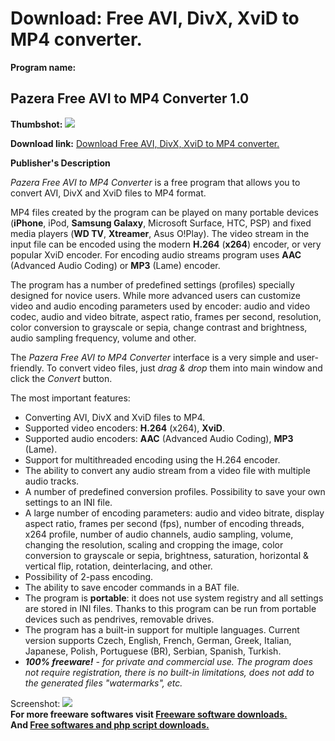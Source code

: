 # Download: Free AVI, DivX, XviD to MP4 converter.

**Program name:**

## Pazera Free AVI to MP4 Converter 1.0

  
**Thumbshot:** ![](http://www.freewarefiles.com/screenshot/pzavi2mp4cvtr_md.jpg)   
  
**Download link:** [Download Free AVI, DivX, XviD to MP4 converter.](http://freesoftwares.boysofts.com/Pazera-Free-AVI-to-MP4-Converter_program_96048.html)  
  


**Publisher's Description**  
  


_Pazera Free AVI to MP4 Converter_ is a free program that allows you to convert AVI, DivX and XviD files to MP4 format. 

MP4 files created by the program can be played on many portable devices (**iPhone**, iPod, **Samsung Galaxy**, Microsoft Surface, HTC, PSP) and fixed media players (**WD TV**, **Xtreamer**, Asus O!Play). The video stream in the input file can be encoded using the modern **H.264** (**x264**) encoder, or very popular XviD encoder. For encoding audio streams program uses **AAC** (Advanced Audio Coding) or **MP3** (Lame) encoder.   
  
The program has a number of predefined settings (profiles) specially designed for novice users. While more advanced users can customize video and audio encoding parameters used by encoder: audio and video codec, audio and video bitrate, aspect ratio, frames per second, resolution, color conversion to grayscale or sepia, change contrast and brightness, audio sampling frequency, volume and other. 

The _Pazera Free AVI to MP4 Converter_ interface is a very simple and user-friendly. To convert video files, just _drag & drop_ them into main window and click the _Convert_ button. 

The most important features: 

  * Converting AVI, DivX and XviD files to MP4.
  * Supported video encoders: **H.264** (x264), **XviD**.
  * Supported audio encoders: **AAC** (Advanced Audio Coding), **MP3** (Lame).
  * Support for multithreaded encoding using the H.264 encoder.
  * The ability to convert any audio stream from a video file with multiple audio tracks.
  * A number of predefined conversion profiles. Possibility to save your own settings to an INI file.
  * A large number of encoding parameters: audio and video bitrate, display aspect ratio, frames per second (fps), number of encoding threads, x264 profile, number of audio channels, audio sampling, volume, changing the resolution, scaling and cropping the image, color conversion to grayscale or sepia, brightness, saturation, horizontal & vertical flip, rotation, deinterlacing, and other.
  * Possibility of 2-pass encoding.
  * The ability to save encoder commands in a BAT file.
  * The program is **portable**: it does not use system registry and all settings are stored in INI files. Thanks to this program can be run from portable devices such as pendrives, removable drives.
  * The program has a built-in support for multiple languages. Current version supports Czech, English, French, German, Greek, Italian, Japanese, Polish, Portuguese (BR), Serbian, Spanish, Turkish.
  * _**100% freeware!** \- for private and commercial use. The program does not require registration, there is no built-in limitations, does not add to the generated files "watermarks", etc._

  
  
Screenshot: ![](http://www.freewarefiles.com/screenshot/pzavi2mp4cvtr.jpg)   
**For more freeware softwares visit [Freeware software downloads.](http://freesoftwares.boysofts.com/)**   
**And [Free softwares and php script downloads.](http://www.boysofts.com/)**

